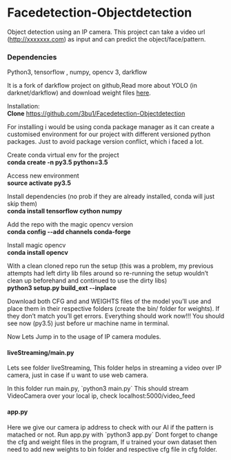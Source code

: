 # Facedetection-Objectdetection
Object detection using an IP camera. This project can take a video url (http://xxxxxxx.com)  as input and can predict the object/face/pattern.

<h3>Dependencies</h3>
Python3, tensorflow , numpy, opencv 3, darkflow


It is  a fork of darkflow project on github,Read more about YOLO (in darknet/darkflow) and download weight files <a href="https://pjreddie.com/darknet/yolo/">here</a>. 

Installation:</br>
<b>Clone</b> <a href="https://github.com/3bu1/Facedetection-Objectdetection">https://github.com/3bu1/Facedetection-Objectdetection</a>

For installing i would be using conda package manager as it can create a customised environment for our project with different versioned python packages. Just to avoid package version conflict, which i faced a lot.

Create conda virtual env for the project</br>
<b>conda create -n py3.5 python=3.5</b>

Access new environment</br>
<b>source activate py3.5</b>

Install dependencies (no prob if they are already installed, conda will just skip them)</br>
<b>conda install tensorflow cython numpy</b>

Add the repo with the magic opencv version</br>
<b>conda config --add channels conda-forge</b>

Install magic opencv</br>
<b>conda install opencv</b>

With a clean cloned repo run the setup (this was a problem, my previous attempts had left dirty lib files around so re-running the setup wouldn’t clean up beforehand and continued to use the dirty libs)</br>
<b>python3 setup.py build_ext --inplace</b>

Download both CFG and and WEIGHTS files of the model you’ll use and place them in their respective folders (create the bin/ folder for weights). If they don’t match you’ll get errors.
Everything should work now!!!
You should see now (py3.5) just before ur machine name in terminal.

<div style="font-size:14px;">Now Lets Jump in to the usage of IP camera modules.</div>
<h4>liveStreaming/main.py</h4>
<p>Lets see folder liveStreaming, This folder helps in streaming a video over IP camera, just in case if u want to use web camera.</p>
<p>In this folder run main.py, 
`python3 main.py`
This should stream VideoCamera over your local ip, check localhost:5000/video_feed</p>

<h4>app.py</h4>
<p>Here we give our camera ip address to check with our AI if the pattern is matached or not.
Run app.py with 
`python3 app.py`
Dont forget to change the cfg and weight files in the program, If u trained your own dataset then need to add new weights to bin folder and respective cfg file in cfg folder.</p>
